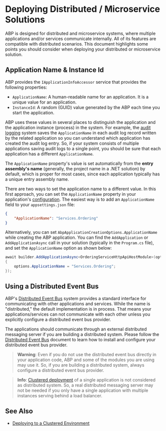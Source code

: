 # Deploying Distributed / Microservice Solutions

ABP is designed for distributed and microservice systems, where multiple applications and/or services communicate internally. All of its features are compatible with distributed scenarios. This document highlights some points you should consider when deploying your distributed or microservice solution.

## Application Name & Instance Id

ABP provides the `IApplicationInfoAccessor` service that provides the following properties:

* `ApplicationName`: A human-readable name for an application. It is a unique value for an application.
* `InstanceId`: A random (GUID) value generated by the ABP each time you start the application.

ABP uses these values in several places to distinguish the application and the application instance (process) in the system. For example, the [audit logging](../framework/infrastructure/audit-logging.md) system saves the `ApplicationName` in each audit log record written by the related application so you can understand which application has created the audit log entry. So, if your system consists of multiple applications saving audit logs to a single point, you should be sure that each application has a different `ApplicationName`.

The `ApplicationName` property's value is set automatically from the **entry assembly's name** (generally, the project name in a .NET solution) by default, which is proper for most cases, since each application typically has a unique entry assembly name.

There are two ways to set the application name to a different value. In this first approach, you can set the `ApplicationName` property in your application's [configuration](../framework/fundamentals/configuration.md). The easiest way is to add an `ApplicationName` field to your `appsettings.json` file:

````json
{
    "ApplicationName": "Services.Ordering"
}
````

Alternatively, you can set `AbpApplicationCreationOptions.ApplicationName` while creating the ABP application. You can find the `AddApplication` or `AddApplicationAsync` call in your solution (typically in the `Program.cs` file), and set the `ApplicationName` option as shown below:

````csharp
await builder.AddApplicationAsync<OrderingServiceHttpApiHostModule>(options =>
{
    options.ApplicationName = "Services.Ordering";
});
````

## Using a Distributed Event Bus

ABP's [Distributed Event Bus](../framework/infrastructure/event-bus/distributed) system provides a standard interface for communicating with other applications and services. While the name is "distributed," the default implementation is in process. That means your applications/services can not communicate with each other unless you explicitly configure a distributed event bus provider.

The applications should communicate through an external distributed messaging server if you are building a distributed system. Please follow the [Distributed Event Bus](../framework/infrastructure/event-bus/distributed) document to learn how to install and configure your distributed event bus provider.

> **Warning**: Even if you do not use the distributed event bus directly in your application code, ABP and some of the modules you are using may use it. So, if you are building a distributed system, always configure a distributed event bus provider.

> **Info**: [Clustered deployment](./clustered-environment.md) of a single application is not considered as distributed system. So, a real distributed messaging server may not be needed if you only have a single application with multiple instances serving behind a load balancer.

## See Also

* [Deploying to a Clustered Environment](./clustered-environment.md)
